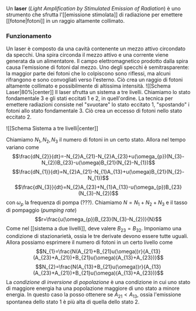 Un **laser** (*Light Amplification by Stimulated Emission of Radiation*) è uno strumento che sfrutta l'[[emissione stimolata]] di radiazione per emettere [[fotone|fotoni]] in un raggio altamente collimato.
### Funzionamento
Un laser è composto da una cavità contenente un mezzo attivo circondato da specchi. Una spira circonda il mezzo attivo e una corrente viene generata da un alimentatore. Il campo elettromagnetico prodotto dalla spira causa l'emissione di fotoni dal mezzo. Uno degli specchi è semitrasparente: la maggior parte dei fotoni che lo colpiscono sono riflessi, ma alcuni rifrangono e sono convogliati verso l'esterno. Ciò crea un raggio di fotoni altamente collimato e possibilmente di altissima intensità.
![[Schema Laser|80%|center]]
Il laser sfrutta un sistema a tre livelli. Chiamiamo lo stato fondamentale 3 e gli stati eccitati 1 e 2, in quell'ordine. La tecnica per emettere radiazioni consiste nel "svuotare" lo stato eccitato 1, "spostando" i fotoni allo stato fondamentale 3. Ciò crea un eccesso di fotoni nello stato eccitato 2.

![[Schema Sistema a tre livelli|center]]

Chiamiamo $N_{1},N_{2},N_{3}$ il numero di fotoni in un certo stato. Allora nel tempo variano come
$$\frac{dN_{2}}{dt}=-N_{2}A_{21}-N_{2}A_{23}+u(\omega_{p})(N_{3}-N_{2})B_{23}-u(\omega)B_{21}(N_{2}-N_{1})$$
$$\frac{dN_{1}}{dt}=N_{2}A_{21}-N_{1}A_{13}+u(\omega)B_{21}(N_{2}-N_{1})$$
$$\frac{dN_{3}}{dt}=N_{2}A_{23}+N_{1}A_{13}-u(\omega_{p})B_{23}(N_{3}-N_{2})$$
con $\omega_{p}$ la frequenza di pompa (???). Chiamiamo $N=N_{1}+N_{2}+N_{3}$ e il tasso di pompaggio (*pumping rate*)
$$r=\frac{u(\omega_{p})B_{23}(N_{3}-N_{2})}{N}$$
Come nel [[sistema a due livelli]], deve valere $B_{23}=B_{32}$. Imponiamo una condizione di stazionarietà, ossia le tre derivate devono essere tutte uguali. Allora possiamo esprimere il numero di fotoni in un certo livello come
$$N_{1}=\frac{N(A_{21}+B_{21}u(\omega))r}{A_{13}(A_{23}+A_{21})+B_{21}u(\omega)(A_{13}+A_{23})}$$
$$N_{2}=\frac{N(A_{13}+B_{21}u(\omega))r}{A_{13}(A_{23}+A_{21})+B_{21}u(\omega)(A_{13}+A_{23})}$$
La *condizione di inversione di popolazione* è una condizione in cui uno stato di maggiore energia ha una popolazione maggiore di uno stato a minore energia. In questo caso la posso ottenere se $A_{21}<A_{13}$, ossia l'emissione spontanea dello stato 1 è più alta di quella dello stato 2.